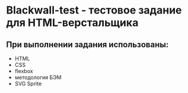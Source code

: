 # Blackwall-test - тестовое задание для HTML-верстальщика

## При выполнении задания использованы:
- HTML
- CSS 
- flexbox
- методология БЭМ
- SVG Sprite